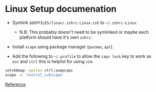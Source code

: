 # Linux Setup documenation

- Symlink `$DOTFILES/linux/.zshrc-Linux.zsh` to `~/.zshrc-Linux`.

  - N.B. This probably doesn't need to be symlinked or maybe each platform should have it's own `zshrc`.

- Install `xcape` using package manager (`pacman`, `apt`).
- Add the following to `~/.profile` to allow the `caps lock` key to work as `esc` and `ctrl` this is helpful for using `vim`.

```sh
setxkbmap -option ctrl:swapcaps
xcape -e 'Control_L=Escape'
```

[Reference](https://www.reddit.com/r/linux/comments/5h63js/anyway_to_remap_caps_lock_to_be_both_escape_and/)
